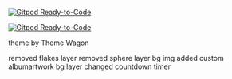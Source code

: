 [![Gitpod Ready-to-Code](https://img.shields.io/badge/Gitpod-Ready--to--Code-blue?logo=gitpod)](https://gitpod.io/#https://github.com/lornebb/VDTimerPage) 

[![Gitpod Ready-to-Code](https://img.shields.io/badge/Gitpod-Ready--to--Code-blue?logo=gitpod)](https://gitpod.io/#https://github.com/lornebb/Venice_Drone_holding_page) 

theme by Theme Wagon

removed flakes layer
removed sphere layer bg img
added custom albumartwork bg layer
changed countdown timer
